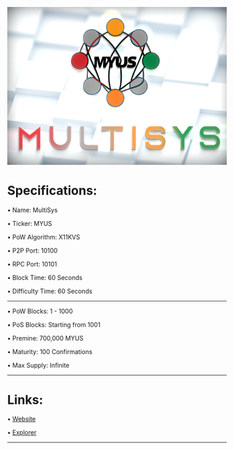 ![](share/pixmaps/bg-splash.png)




Specifications:
==================

• Name:             MultiSys

• Ticker:           MYUS

• PoW Algorithm:    X11KVS

• P2P Port:         10100

• RPC Port:         10101

• Block Time:       60 Seconds

• Difficulty Time:  60 Seconds

---

• PoW Blocks:       1 - 1000

• PoS Blocks:       Starting from 1001  

• Premine:          700,000 MYUS

• Maturity:         100 Confirmations  

• Max Supply:       Infinite

---



Links:
==================

• [Website](https://myus-coin.com/)

• [Explorer](https://blocks.myus-coin.com/)

---


